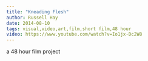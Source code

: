 ```yaml
---
title: "Kneading Flesh"
author: Russell Hay
date: 2014-08-10
tags: visual,video,art,film,short film,48 hour
video: https://www.youtube.com/watch?v=Io1jx-Dc2W8
---
```


a 48 hour film project